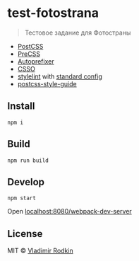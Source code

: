 # test-fotostrana

> Тестовое задание для Фотостраны

- [PostCSS](https://github.com/postcss/postcss)
- [PreCSS](https://github.com/jonathantneal/precss)
- [Autoprefixer](https://github.com/postcss/autoprefixer)
- [CSSO](https://github.com/css/csso)
- [stylelint](https://github.com/stylelint/stylelint) with [standard config](https://github.com/stylelint/stylelint-config-standard)
- [postcss-style-guide](https://github.com/morishitter/postcss-style-guide)

## Install
```
npm i
```

## Build
```
npm run build
```

## Develop
```
npm start
```
Open [localhost:8080/webpack-dev-server](http://localhost:8080/webpack-dev-server/)

## License
MIT © [Vladimir Rodkin](https://github.com/VovanR)
